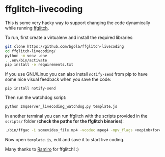ffglitch-livecoding
===================

This is some very hacky way to support changing the code dynamically while running [ffglitch](https://github.com/ramiropolla/ffglitch-core/).

To run, first create a virtualenv and install the required libraries:

```bash
git clone https://github.com/bgola/ffglitch-livecoding
cd ffglitch-livecoding/
python -m venv .env
. .env/bin/activate
pip install -e requirements.txt
```

If you use GNU/Linux you can also install `notify-send` from pip to have some nice visual feedback when you save the code:

`pip install notify-send`

Then run the watchdog script:

```bash
python zmqserver_livecoding_watchdog.py template.js
```

In another terminal you can run ffglitch with the scripts provided in the `scripts/` folder (**check the paths for the ffglitch binaries**):

```bash
./bin/ffgac -i somevideo_file.mp4 -vcodec mpeg4 -mpv_flags +nopimb+forcemv -qscale:v 1 -t 1050 -fcode 5 -g max -sc_threshold max -mb_type_script scripts/mb_type_func.js -f rawvideo pipe: | ./bin/fflive -i pipe: -s scripts/livecoding.js
```

Now open `template.js`, edit and save it to start live coding.

Many thanks to [Ramiro](https://github.com/ramiropolla/) for ffglitch! :)
